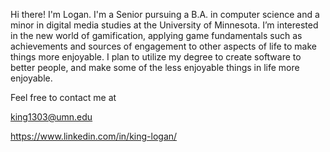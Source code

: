 Hi there! I'm Logan. I'm a Senior pursuing a B.A. in computer science and a minor in digital media studies at the University of Minnesota. I’m interested in the new world of gamification, applying game fundamentals such as achievements and sources of engagement to other aspects of life to make things more enjoyable. I plan to utilize my degree to create software to better people, and make some of the less enjoyable things in life more enjoyable.

Feel free to contact me at 

king1303@umn.edu 

https://www.linkedin.com/in/king-logan/
